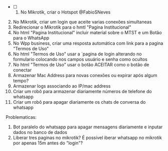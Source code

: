 - [ ] 1) No Mikrotik, criar o Hotspot @FabioSNeves
2) No Mikrotik, criar um login que aceite varias conexões simultaneas
3) Redirecionar o Mikrotik para o hmtl "Pagina Institucional"
4) No html "Pagina Institucional" incluir material sobre o MTST e um Botão para o WhatsApp
5) No Wpp business, criar uma resposta automática com link para a pagina "Termos de Uso"
6) No html "Termos de Uso" usar a ´pagina de login alterando no formulario colocando nos campos usuário e senha como ocultos
7) No html "Termos de Uso" usar o botão ACEITAR como o botão de conectar
8) Armazenar Mac Address para novas conexões ou expirar após algum tempo?
9) Armazenar logs associando ao IP/mac address
10) Criar um robô para armazenar diariamente números de telefone do whatsapp
11) Criar um robô para apagar diariamente os chats de conversa do whatsapp

Problematicas:
1) Bot paralelo do whatsapp para apagar mensagens diariamente e inputar dados no banco de dados
2) Liberar tres paginas no mikrotik? É possível iberar whatsapp no mikrotik por apenas 15m antes do "login"? 
